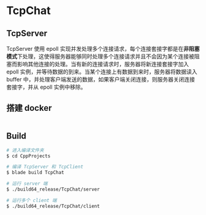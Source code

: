 # TcpChat

## TcpServer

TcpServer 使用 epoll 实现并发处理多个连接请求，每个连接套接字都是在**非阻塞模式**下处理，这使得服务器能够同时处理多个连接请求并且不会因为某个连接被阻塞而影响其他连接的处理。当有新的连接请求时，服务器将新连接套接字加入 epoll 实例，并等待数据的到来。当某个连接上有数据到来时，服务器将数据读入 buffer 中，并处理客户端发送的数据，如果客户端关闭连接，则服务器关闭连接套接字，并从 epoll 实例中移除。

## 搭建 docker

```bash

```

## Build

```bash
# 进入编译文件夹
$ cd CppProjects

# 编译 TcpServer 和 TcpClient
$ blade build TcpChat

# 运行 server 端
$ ./build64_release/TcpChat/server

# 运行多个 client 端
$ ./build64_release/TcpChat/client 
```
